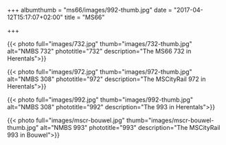 +++
albumthumb = "ms66/images/992-thumb.jpg"
date = "2017-04-12T15:17:07+02:00"
title = "MS66"

+++

{{< photo full="images/732.jpg" thumb="images/732-thumb.jpg" alt="NMBS 732" phototitle="732" description="The MS66 732 in Herentals">}}

{{< photo full="images/972.jpg" thumb="images/972-thumb.jpg" alt="NMBS 308" phototitle="972" description="The MSCityRail 972 in Herentals">}}

{{< photo full="images/992.jpg" thumb="images/992-thumb.jpg" alt="NMBS 308" phototitle="992" description="The  993 in Herentals">}}

{{< photo full="images/mscr-bouwel.jpg" thumb="images/mscr-bouwel-thumb.jpg" alt="NMBS 993" phototitle="993" description="The MSCityRail 993 in Bouwel">}}